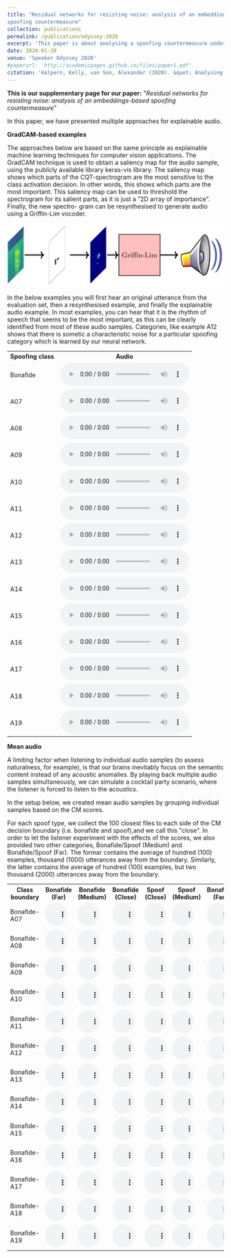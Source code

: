 ```yaml
---
title: "Residual networks for resisting noise: analysis of an embeddings-based
spoofing countermeasure"
collection: publications
permalink: /publication/odyssey-2020
excerpt: 'This paper is about analysing a spoofing countermeasure under noisy conditions.'
date: 2020-01-20
venue: 'Speaker Odyssey 2020'
#paperurl: 'http://academicpages.github.io/files/paper1.pdf'
citation: 'Halpern, Kelly, van Son, Alexander (2020). &quot; Analysing an embeddings-based spoofing countermeasure in noise; <i>ODYSSEY 2020</i>. 1(1).'
---
```


**This is our supplementary page for our paper:** "*Residual networks for resisting noise: analysis of an embeddings-based spoofing countermeasure*"

In this paper, we have presented multiple approaches for explainable audio.

**GradCAM-based examples**

The approaches below are based on the same principle as explainable machine learning techniques for computer vision applications.
The GradCAM technique is used to obtain a saliency map for the audio sample,  using the publicly available library keras-vis library.
The saliency map shows which parts of the CQT-spectrogram are the most
sensitive to the class activation decision. In other words, this
shows which parts are the most important.  This saliency map
can be used to threshold the spectrogram for its salient parts, as
it is just a ”2D array of importance”.  Finally, the new spectro-
gram can be resynthesised to generate audio using a Griffin-Lim
vocoder.

<img src="/images/saliency.png">

In the below examples you will first hear an original utterance from the evaluation set, then a resynthesised example, and finally
the explainable audio example. In most examples, you can hear that it is the rhythm of speech that seems to be the most important, as this
can be clearly identified from most of these audio samples. Categories, like example A12 shows that there is sometic a characteristic noise for
a particular spoofing category which is learned by our neural network.


 <table style="width:100%">
  <tr>
    <th>Spoofing class</th>
    <th>Audio</th>
  </tr>
  <tr>
    <td>Bonafide</td>
    <td>
 <audio controls>
  <source src="/images/odyssey_audio/three_format_-.wav" type="audio/wav">
</audio> 
</td>
  </tr>
  <tr>
    <td>A07</td>
    <td>
 <audio controls>
  <source src="/images/odyssey_audio/three_format_A07.wav" type="audio/wav">
</audio> 
</td>
  </tr>
  <tr>
    <td>A08</td>
    <td>
 <audio controls>
  <source src="/images/odyssey_audio/three_format_A08.wav" type="audio/wav">
</audio> 
</td>
  </tr>
  <tr>
    <td>A09</td>
    <td>
 <audio controls>
  <source src="/images/odyssey_audio/three_format_A09.wav" type="audio/wav">
</audio> 
</td>
  </tr>
  <tr>
    <td>A10</td>
    <td>
 <audio controls>
  <source src="/images/odyssey_audio/three_format_A10.wav" type="audio/wav">
</audio> 
</td>
  </tr>
  <tr>
    <td>A11</td>
    <td>
 <audio controls>
  <source src="/images/odyssey_audio/three_format_A11.wav" type="audio/wav">
</audio> 
</td>
  </tr>
  <tr>
    <td>A12</td>
    <td>
 <audio controls>
  <source src="/images/odyssey_audio/three_format_A12.wav" type="audio/wav">
</audio> 
</td>
  </tr>
  <tr>
    <td>A13</td>
    <td>
 <audio controls>
  <source src="/images/odyssey_audio/three_format_A13.wav" type="audio/wav">
</audio> 
</td>
  </tr>
  <tr>
    <td>A14</td>
    <td>
 <audio controls>
  <source src="/images/odyssey_audio/three_format_A14.wav" type="audio/wav">
</audio> 
</td>
  </tr>
  <tr>
    <td>A15</td>
    <td>
 <audio controls>
  <source src="/images/odyssey_audio/three_format_A15.wav" type="audio/wav">
</audio> 
</td>
  </tr>
  <tr>
    <td>A16</td>
    <td>
 <audio controls>
  <source src="/images/odyssey_audio/three_format_A16.wav" type="audio/wav">
</audio> 
</td>
  </tr>
  <tr>
    <td>A17</td>
    <td>
 <audio controls>
  <source src="/images/odyssey_audio/three_format_A17.wav" type="audio/wav">
</audio> 
</td>
  </tr>
  <tr>
    <td>A18</td>
    <td>
 <audio controls>
  <source src="/images/odyssey_audio/three_format_A18.wav" type="audio/wav">
</audio> 
</td>
  </tr>
  <tr>
    <td>A19</td>
    <td>
 <audio controls>
  <source src="/images/odyssey_audio/three_format_A19.wav" type="audio/wav">
</audio> 
</td>
  </tr>
</table> 


**Mean audio**

A  limiting  factor  when  listening  to  individual
audio samples (to assess naturalness, for example), is that our
brains inevitably focus on the semantic content instead of any
acoustic anomalies. By playing back multiple audio samples simultaneously, we can simulate a cocktail party scenario, where
the  listener  is  forced  to  listen  to  the  acoustics.   

In the setup below, we created mean audio samples by grouping individual samples
based on the CM scores. 

For each spoof type, we collect the
100 closest files to each side of the CM decision boundary (i.e.
bonafide and spoof),and we call this "close". In order to let the listener
experiment with the effects of the scores, we also provided two other categories, Bonafide/Spoof (Medium) and Bonafide/Spoof (Far).
The formar contains the average of hundred (100) examples, thousand (1000) utterances away from the boundary. Similarly, the latter contains the
average of hundred (100) examples, but two thousand (2000) utterances away from the boundary.




 <table style="width:100%">
  <tr>
    <th>Class boundary</th>
    <th>Bonafide (Far)</th>
    <th>Bonafide (Medium)</th>
    <th>Bonafide (Close)</th>
    <th>Spoof (Close)</th>
    <th>Spoof (Medium)</th>
    <th>Bonafide (Far)</th>
  </tr>
  <tr>
    <td>Bonafide-A07</td>
    <td>
 <audio controls style="width: 50px;">
  <source src="/images/mean_audios/mean_audio_bonafide_A07_add_num_2000.wav" type="audio/wav">
</audio> 
</td>
    <td>
 <audio controls style="width: 50px;">
  <source src="/images/mean_audios/mean_audio_bonafide_A07_add_num_1000.wav" type="audio/wav" >
</audio> 
</td>
    <td>
 <audio controls style="width: 50px;">
  <source src="/images/mean_audios/mean_audio_bonafide_A07_add_num_0.wav" type="audio/wav" >
</audio> 
</td>
    <td>
 <audio controls style="width: 50px;">
  <source src="/images/mean_audios/mean_audio_spoof_A07_add_num_0.wav" type="audio/wav" >
</audio> 
</td>
    <td>
 <audio controls style="width: 50px;">
  <source src="/images/mean_audios/mean_audio_spoof_A07_add_num_1000.wav" type="audio/wav" >
</audio> 
</td>
    <td>
 <audio controls style="width: 50px;">
  <source src="/images/mean_audios/mean_audio_spoof_A07_add_num_2000.wav" type="audio/wav" >
</audio> 
</td>
  </tr>
  <tr>
    <td>Bonafide-A08</td>
    <td>
 <audio controls style="width: 50px;">
  <source src="/images/mean_audios/mean_audio_bonafide_A08_add_num_2000.wav" type="audio/wav">
</audio> 
</td>
    <td>
 <audio controls style="width: 50px;">
  <source src="/images/mean_audios/mean_audio_bonafide_A08_add_num_1000.wav" type="audio/wav" >
</audio> 
</td>
    <td>
 <audio controls style="width: 50px;">
  <source src="/images/mean_audios/mean_audio_bonafide_A08_add_num_0.wav" type="audio/wav" >
</audio> 
</td>
    <td>
 <audio controls style="width: 50px;">
  <source src="/images/mean_audios/mean_audio_spoof_A08_add_num_0.wav" type="audio/wav" >
</audio> 
</td>
    <td>
 <audio controls style="width: 50px;">
  <source src="/images/mean_audios/mean_audio_spoof_A08_add_num_1000.wav" type="audio/wav" >
</audio> 
</td>
    <td>
 <audio controls style="width: 50px;">
  <source src="/images/mean_audios/mean_audio_spoof_A08_add_num_2000.wav" type="audio/wav" >
</audio> 
</td>
  </tr>
  <tr>
    <td>Bonafide-A09</td>
    <td>
 <audio controls style="width: 50px;">
  <source src="/images/mean_audios/mean_audio_bonafide_A09_add_num_2000.wav" type="audio/wav">
</audio> 
</td>
    <td>
 <audio controls style="width: 50px;">
  <source src="/images/mean_audios/mean_audio_bonafide_A09_add_num_1000.wav" type="audio/wav" >
</audio> 
</td>
    <td>
 <audio controls style="width: 50px;">
  <source src="/images/mean_audios/mean_audio_bonafide_A09_add_num_0.wav" type="audio/wav" >
</audio> 
</td>
    <td>
 <audio controls style="width: 50px;">
  <source src="/images/mean_audios/mean_audio_spoof_A09_add_num_0.wav" type="audio/wav" >
</audio> 
</td>
    <td>
 <audio controls style="width: 50px;">
  <source src="/images/mean_audios/mean_audio_spoof_A09_add_num_1000.wav" type="audio/wav" >
</audio> 
</td>
    <td>
 <audio controls style="width: 50px;">
  <source src="/images/mean_audios/mean_audio_spoof_A09_add_num_2000.wav" type="audio/wav" >
</audio> 
</td>
  </tr>
  <tr>
    <td>Bonafide-A10</td>
    <td>
 <audio controls style="width: 50px;">
  <source src="/images/mean_audios/mean_audio_bonafide_A10_add_num_2000.wav" type="audio/wav">
</audio> 
</td>
    <td>
 <audio controls style="width: 50px;">
  <source src="/images/mean_audios/mean_audio_bonafide_A10_add_num_1000.wav" type="audio/wav" >
</audio> 
</td>
    <td>
 <audio controls style="width: 50px;">
  <source src="/images/mean_audios/mean_audio_bonafide_A10_add_num_0.wav" type="audio/wav" >
</audio> 
</td>
    <td>
 <audio controls style="width: 50px;">
  <source src="/images/mean_audios/mean_audio_spoof_A10_add_num_0.wav" type="audio/wav" >
</audio> 
</td>
    <td>
 <audio controls style="width: 50px;">
  <source src="/images/mean_audios/mean_audio_spoof_A10_add_num_1000.wav" type="audio/wav" >
</audio> 
</td>
    <td>
 <audio controls style="width: 50px;">
  <source src="/images/mean_audios/mean_audio_spoof_A10_add_num_2000.wav" type="audio/wav" >
</audio> 
</td>
  </tr>
  <tr>
    <td>Bonafide-A11</td>
    <td>
 <audio controls style="width: 50px;">
  <source src="/images/mean_audios/mean_audio_bonafide_A11_add_num_2000.wav" type="audio/wav">
</audio> 
</td>
    <td>
 <audio controls style="width: 50px;">
  <source src="/images/mean_audios/mean_audio_bonafide_A11_add_num_1000.wav" type="audio/wav" >
</audio> 
</td>
    <td>
 <audio controls style="width: 50px;">
  <source src="/images/mean_audios/mean_audio_bonafide_A11_add_num_0.wav" type="audio/wav" >
</audio> 
</td>
    <td>
 <audio controls style="width: 50px;">
  <source src="/images/mean_audios/mean_audio_spoof_A11_add_num_0.wav" type="audio/wav" >
</audio> 
</td>
    <td>
 <audio controls style="width: 50px;">
  <source src="/images/mean_audios/mean_audio_spoof_A11_add_num_1000.wav" type="audio/wav" >
</audio> 
</td>
    <td>
 <audio controls style="width: 50px;">
  <source src="/images/mean_audios/mean_audio_spoof_A11_add_num_2000.wav" type="audio/wav" >
</audio> 
</td>
  </tr>
  <tr>
    <td>Bonafide-A12</td>
    <td>
 <audio controls style="width: 50px;">
  <source src="/images/mean_audios/mean_audio_bonafide_A12_add_num_2000.wav" type="audio/wav">
</audio> 
</td>
    <td>
 <audio controls style="width: 50px;">
  <source src="/images/mean_audios/mean_audio_bonafide_A12_add_num_1000.wav" type="audio/wav" >
</audio> 
</td>
    <td>
 <audio controls style="width: 50px;">
  <source src="/images/mean_audios/mean_audio_bonafide_A12_add_num_0.wav" type="audio/wav" >
</audio> 
</td>
    <td>
 <audio controls style="width: 50px;">
  <source src="/images/mean_audios/mean_audio_spoof_A12_add_num_0.wav" type="audio/wav" >
</audio> 
</td>
    <td>
 <audio controls style="width: 50px;">
  <source src="/images/mean_audios/mean_audio_spoof_A12_add_num_1000.wav" type="audio/wav" >
</audio> 
</td>
    <td>
 <audio controls style="width: 50px;">
  <source src="/images/mean_audios/mean_audio_spoof_A12_add_num_2000.wav" type="audio/wav" >
</audio> 
</td>
  </tr>
  <tr>
    <td>Bonafide-A13</td>
    <td>
 <audio controls style="width: 50px;">
  <source src="/images/mean_audios/mean_audio_bonafide_A13_add_num_2000.wav" type="audio/wav">
</audio> 
</td>
    <td>
 <audio controls style="width: 50px;">
  <source src="/images/mean_audios/mean_audio_bonafide_A13_add_num_1000.wav" type="audio/wav" >
</audio> 
</td>
    <td>
 <audio controls style="width: 50px;">
  <source src="/images/mean_audios/mean_audio_bonafide_A13_add_num_0.wav" type="audio/wav" >
</audio> 
</td>
    <td>
 <audio controls style="width: 50px;">
  <source src="/images/mean_audios/mean_audio_spoof_A13_add_num_0.wav" type="audio/wav" >
</audio> 
</td>
    <td>
 <audio controls style="width: 50px;">
  <source src="/images/mean_audios/mean_audio_spoof_A13_add_num_1000.wav" type="audio/wav" >
</audio> 
</td>
    <td>
 <audio controls style="width: 50px;">
  <source src="/images/mean_audios/mean_audio_spoof_A13_add_num_2000.wav" type="audio/wav" >
</audio> 
</td>
  </tr>
  <tr>
    <td>Bonafide-A14</td>
    <td>
 <audio controls style="width: 50px;">
  <source src="/images/mean_audios/mean_audio_bonafide_A14_add_num_2000.wav" type="audio/wav">
</audio> 
</td>
    <td>
 <audio controls style="width: 50px;">
  <source src="/images/mean_audios/mean_audio_bonafide_A14_add_num_1000.wav" type="audio/wav" >
</audio> 
</td>
    <td>
 <audio controls style="width: 50px;">
  <source src="/images/mean_audios/mean_audio_bonafide_A14_add_num_0.wav" type="audio/wav" >
</audio> 
</td>
    <td>
 <audio controls style="width: 50px;">
  <source src="/images/mean_audios/mean_audio_spoof_A14_add_num_0.wav" type="audio/wav" >
</audio> 
</td>
    <td>
 <audio controls style="width: 50px;">
  <source src="/images/mean_audios/mean_audio_spoof_A14_add_num_1000.wav" type="audio/wav" >
</audio> 
</td>
    <td>
 <audio controls style="width: 50px;">
  <source src="/images/mean_audios/mean_audio_spoof_A14_add_num_2000.wav" type="audio/wav" >
</audio> 
</td>
  </tr>
  <tr>
    <td>Bonafide-A15</td>
    <td>
 <audio controls style="width: 50px;">
  <source src="/images/mean_audios/mean_audio_bonafide_A15_add_num_2000.wav" type="audio/wav">
</audio> 
</td>
    <td>
 <audio controls style="width: 50px;">
  <source src="/images/mean_audios/mean_audio_bonafide_A15_add_num_1000.wav" type="audio/wav" >
</audio> 
</td>
    <td>
 <audio controls style="width: 50px;">
  <source src="/images/mean_audios/mean_audio_bonafide_A15_add_num_0.wav" type="audio/wav" >
</audio> 
</td>
    <td>
 <audio controls style="width: 50px;">
  <source src="/images/mean_audios/mean_audio_spoof_A15_add_num_0.wav" type="audio/wav" >
</audio> 
</td>
    <td>
 <audio controls style="width: 50px;">
  <source src="/images/mean_audios/mean_audio_spoof_A15_add_num_1000.wav" type="audio/wav" >
</audio> 
</td>
    <td>
 <audio controls style="width: 50px;">
  <source src="/images/mean_audios/mean_audio_spoof_A15_add_num_2000.wav" type="audio/wav" >
</audio> 
</td>
  </tr>
  <tr>
    <td>Bonafide-A16</td>
    <td>
 <audio controls style="width: 50px;">
  <source src="/images/mean_audios/mean_audio_bonafide_A16_add_num_2000.wav" type="audio/wav">
</audio> 
</td>
    <td>
 <audio controls style="width: 50px;">
  <source src="/images/mean_audios/mean_audio_bonafide_A16_add_num_1000.wav" type="audio/wav" >
</audio> 
</td>
    <td>
 <audio controls style="width: 50px;">
  <source src="/images/mean_audios/mean_audio_bonafide_A16_add_num_0.wav" type="audio/wav" >
</audio> 
</td>
    <td>
 <audio controls style="width: 50px;">
  <source src="/images/mean_audios/mean_audio_spoof_A16_add_num_0.wav" type="audio/wav" >
</audio> 
</td>
    <td>
 <audio controls style="width: 50px;">
  <source src="/images/mean_audios/mean_audio_spoof_A16_add_num_1000.wav" type="audio/wav" >
</audio> 
</td>
    <td>
 <audio controls style="width: 50px;">
  <source src="/images/mean_audios/mean_audio_spoof_A16_add_num_2000.wav" type="audio/wav" >
</audio> 
</td>
  </tr>
  <tr>
    <td>Bonafide-A17</td>
    <td>
 <audio controls style="width: 50px;">
  <source src="/images/mean_audios/mean_audio_bonafide_A17_add_num_2000.wav" type="audio/wav">
</audio> 
</td>
    <td>
 <audio controls style="width: 50px;">
  <source src="/images/mean_audios/mean_audio_bonafide_A17_add_num_1000.wav" type="audio/wav" >
</audio> 
</td>
    <td>
 <audio controls style="width: 50px;">
  <source src="/images/mean_audios/mean_audio_bonafide_A17_add_num_0.wav" type="audio/wav" >
</audio> 
</td>
    <td>
 <audio controls style="width: 50px;">
  <source src="/images/mean_audios/mean_audio_spoof_A17_add_num_0.wav" type="audio/wav" >
</audio> 
</td>
    <td>
 <audio controls style="width: 50px;">
  <source src="/images/mean_audios/mean_audio_spoof_A17_add_num_1000.wav" type="audio/wav" >
</audio> 
</td>
    <td>
 <audio controls style="width: 50px;">
  <source src="/images/mean_audios/mean_audio_spoof_A17_add_num_2000.wav" type="audio/wav" >
</audio> 
</td>
  </tr>
  <tr>
    <td>Bonafide-A18</td>
    <td>
 <audio controls style="width: 50px;">
  <source src="/images/mean_audios/mean_audio_bonafide_A18_add_num_2000.wav" type="audio/wav">
</audio> 
</td>
    <td>
 <audio controls style="width: 50px;">
  <source src="/images/mean_audios/mean_audio_bonafide_A18_add_num_1000.wav" type="audio/wav" >
</audio> 
</td>
    <td>
 <audio controls style="width: 50px;">
  <source src="/images/mean_audios/mean_audio_bonafide_A18_add_num_0.wav" type="audio/wav" >
</audio> 
</td>
    <td>
 <audio controls style="width: 50px;">
  <source src="/images/mean_audios/mean_audio_spoof_A18_add_num_0.wav" type="audio/wav" >
</audio> 
</td>
    <td>
 <audio controls style="width: 50px;">
  <source src="/images/mean_audios/mean_audio_spoof_A18_add_num_1000.wav" type="audio/wav" >
</audio> 
</td>
    <td>
 <audio controls style="width: 50px;">
  <source src="/images/mean_audios/mean_audio_spoof_A18_add_num_2000.wav" type="audio/wav" >
</audio> 
</td>
  </tr>
  <tr>
    <td>Bonafide-A19</td>
    <td>
 <audio controls style="width: 50px;">
  <source src="/images/mean_audios/mean_audio_bonafide_A19_add_num_2000.wav" type="audio/wav">
</audio> 
</td>
    <td>
 <audio controls style="width: 50px;">
  <source src="/images/mean_audios/mean_audio_bonafide_A19_add_num_1000.wav" type="audio/wav" >
</audio> 
</td>
    <td>
 <audio controls style="width: 50px;">
  <source src="/images/mean_audios/mean_audio_bonafide_A19_add_num_0.wav" type="audio/wav" >
</audio> 
</td>
    <td>
 <audio controls style="width: 50px;">
  <source src="/images/mean_audios/mean_audio_spoof_A19_add_num_0.wav" type="audio/wav" >
</audio> 
</td>
    <td>
 <audio controls style="width: 50px;">
  <source src="/images/mean_audios/mean_audio_spoof_A19_add_num_1000.wav" type="audio/wav" >
</audio> 
</td>
    <td>
 <audio controls style="width: 50px;">
  <source src="/images/mean_audios/mean_audio_spoof_A19_add_num_2000.wav" type="audio/wav" >
</audio> 
</td>
  </tr>
</table> 





